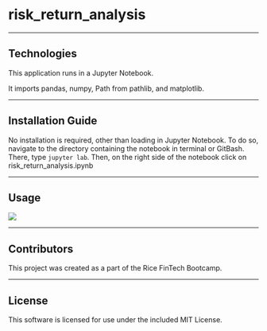 # risk_return_analysis


---

## Technologies

This application runs in a Jupyter Notebook.  

It imports pandas, numpy, Path from pathlib, and matplotlib.

---

## Installation Guide

No installation is required, other than loading in Jupyter Notebook.  To do so, navigate to the directory containing the notebook in terminal or GitBash.  There, type `jupyter lab`.  Then, on the right side of the notebook click on risk_return_analysis.ipynb

---

## Usage

![](./Resources/Img/1_fillna.png)

---

## Contributors

This project was created as a part of the Rice FinTech Bootcamp.

---

## License

This software is licensed for use under the included MIT License.

